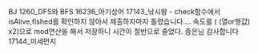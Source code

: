 BJ
1260_DFS와 BFS
16236_아기상어
17143_낚시왕 -
check함수에서 isAlive,fished를 확인하지 않아서 제출하자마자 틀렸습니다....
속도를 ( (열or행값) x2)으로 mod연산을 해서 저장하니 시간이 절반으로 줄었다. 종은님 감사합니다
17144_미세먼지
